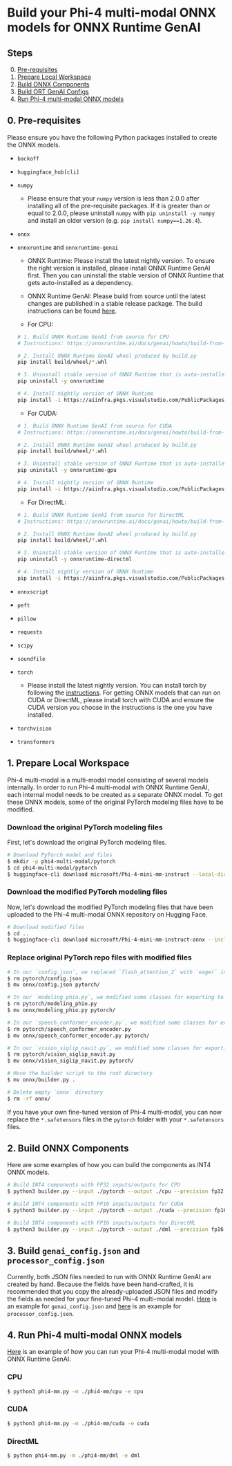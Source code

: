 # Build your Phi-4 multi-modal ONNX models for ONNX Runtime GenAI

## Steps
0. [Pre-requisites](#pre-requisites)
1. [Prepare Local Workspace](#prepare-local-workspace)
2. [Build ONNX Components](#build-onnx-components)
3. [Build ORT GenAI Configs](#build-genai_configjson-and-processor_configjson)
4. [Run Phi-4 multi-modal ONNX models](#run-phi-4-multi-modal-onnx-models)

## 0. Pre-requisites

Please ensure you have the following Python packages installed to create the ONNX models.

- `backoff`
- `huggingface_hub[cli]`
- `numpy`
    - Please ensure that your `numpy` version is less than 2.0.0 after installing all of the pre-requisite packages. If it is greater than or equal to 2.0.0, please uninstall `numpy` with `pip uninstall -y numpy` and install an older version (e.g. `pip install numpy==1.26.4`).
- `onnx`
- `onnxruntime` and `onnxruntime-genai`
    - ONNX Runtime: Please install the latest nightly version. To ensure the right version is installed, please install ONNX Runtime GenAI first. Then you can uninstall the stable version of ONNX Runtime that gets auto-installed as a dependency.
    - ONNX Runtime GenAI: Please build from source until the latest changes are published in a stable release package. The build instructions can be found [here](https://onnxruntime.ai/docs/genai/howto/build-from-source.html).
    
    - For CPU:
    ```bash
    # 1. Build ONNX Runtime GenAI from source for CPU
    # Instructions: https://onnxruntime.ai/docs/genai/howto/build-from-source.html

    # 2. Install ONNX Runtime GenAI wheel produced by build.py
    pip install build/wheel/*.whl

    # 3. Uninstall stable version of ONNX Runtime that is auto-installed by ONNX Runtime GenAI
    pip uninstall -y onnxruntime

    # 4. Install nightly version of ONNX Runtime
    pip install -i https://aiinfra.pkgs.visualstudio.com/PublicPackages/_packaging/ORT-Nightly/pypi/simple/ --pre onnxruntime
    ```

    - For CUDA:
    ```bash
    # 1. Build ONNX Runtime GenAI from source for CUDA
    # Instructions: https://onnxruntime.ai/docs/genai/howto/build-from-source.html

    # 2. Install ONNX Runtime GenAI wheel produced by build.py
    pip install build/wheel/*.whl

    # 3. Uninstall stable version of ONNX Runtime that is auto-installed by ONNX Runtime GenAI
    pip uninstall -y onnxruntime-gpu

    # 4. Install nightly version of ONNX Runtime
    pip install -i https://aiinfra.pkgs.visualstudio.com/PublicPackages/_packaging/ORT-Nightly/pypi/simple/ --pre onnxruntime-gpu
    ```

    - For DirectML: 
    ```bash
    # 1. Build ONNX Runtime GenAI from source for DirectML
    # Instructions: https://onnxruntime.ai/docs/genai/howto/build-from-source.html

    # 2. Install ONNX Runtime GenAI wheel produced by build.py
    pip install build/wheel/*.whl

    # 3. Uninstall stable version of ONNX Runtime that is auto-installed by ONNX Runtime GenAI
    pip uninstall -y onnxruntime-directml

    # 4. Install nightly version of ONNX Runtime
    pip install -i https://aiinfra.pkgs.visualstudio.com/PublicPackages/_packaging/ORT-Nightly/pypi/simple/ --pre onnxruntime-directml
    ```
- `onnxscript`
- `peft`
- `pillow`
- `requests`
- `scipy`
- `soundfile`
- `torch`
    - Please install the latest nightly version. You can install torch by following the [instructions](https://pytorch.org/get-started/locally/). For getting ONNX models that can run on CUDA or DirectML, please install torch with CUDA and ensure the CUDA version you choose in the instructions is the one you have installed.
- `torchvision`
- `transformers`

## 1. Prepare Local Workspace

Phi-4 multi-modal is a multi-modal model consisting of several models internally. In order to run Phi-4 multi-modal with ONNX Runtime GenAI, each internal model needs to be created as a separate ONNX model. To get these ONNX models, some of the original PyTorch modeling files have to be modified.

### Download the original PyTorch modeling files

First, let's download the original PyTorch modeling files.

```bash
# Download PyTorch model and files
$ mkdir -p phi4-multi-modal/pytorch
$ cd phi4-multi-modal/pytorch
$ huggingface-cli download microsoft/Phi-4-mini-mm-instruct --local-dir .
```

### Download the modified PyTorch modeling files

Now, let's download the modified PyTorch modeling files that have been uploaded to the Phi-4 multi-modal ONNX repository on Hugging Face.

```bash
# Download modified files
$ cd ..
$ huggingface-cli download microsoft/Phi-4-mini-mm-instruct-onnx --include onnx/* --local-dir .
```

### Replace original PyTorch repo files with modified files

```bash
# In our `config.json`, we replaced `flash_attention_2` with `eager` in `_attn_implementation`
$ rm pytorch/config.json
$ mv onnx/config.json pytorch/

# In our `modeling_phio.py`, we modified some classes for exporting to ONNX
$ rm pytorch/modeling_phio.py
$ mv onnx/modeling_phio.py pytorch/

# In our `speech_conformer_encoder.py`, we modified some classes for exporting to ONNX
$ rm pytorch/speech_conformer_encoder.py
$ mv onnx/speech_conformer_encoder.py pytorch/

# In our `vision_siglip_navit.py`, we modified some classes for exporting to ONNX
$ rm pytorch/vision_siglip_navit.py
$ mv onnx/vision_siglip_navit.py pytorch/

# Move the builder script to the root directory
$ mv onnx/builder.py .

# Delete empty `onnx` directory
$ rm -rf onnx/
```

If you have your own fine-tuned version of Phi-4 multi-modal, you can now replace the `*.safetensors` files in the `pytorch` folder with your `*.safetensors` files.

## 2. Build ONNX Components

Here are some examples of how you can build the components as INT4 ONNX models.

```bash
# Build INT4 components with FP32 inputs/outputs for CPU
$ python3 builder.py --input ./pytorch --output ./cpu --precision fp32 --execution_provider cpu
```

```bash
# Build INT4 components with FP16 inputs/outputs for CUDA
$ python3 builder.py --input ./pytorch --output ./cuda --precision fp16 --execution_provider cuda
```

```bash
# Build INT4 components with FP16 inputs/outputs for DirectML
$ python3 builder.py --input ./pytorch --output ./dml --precision fp16 --execution_provider dml
```

## 3. Build `genai_config.json` and `processor_config.json`

Currently, both JSON files needed to run with ONNX Runtime GenAI are created by hand. Because the fields have been hand-crafted, it is recommended that you copy the already-uploaded JSON files and modify the fields as needed for your fine-tuned Phi-4 multi-modal model. [Here](https://huggingface.co/microsoft/Phi-4-mini-mm-instruct-onnx/blob/main/cpu_and_mobile/cpu-int4-rtn-block-32-acc-level-4/genai_config.json) is an example for `genai_config.json` and [here](https://huggingface.co/microsoft/Phi-4-mini-mm-instruct-onnx/blob/main/cpu_and_mobile/cpu-int4-rtn-block-32-acc-level-4/processor_config.json) is an example for `processor_config.json`.

## 4. Run Phi-4 multi-modal ONNX models

[Here](https://github.com/microsoft/onnxruntime-genai/blob/main/examples/python/phi4-mm.py) is an example of how you can run your Phi-4 multi-modal model with ONNX Runtime GenAI.

### CPU
```bash
$ python3 phi4-mm.py -m ./phi4-mm/cpu -e cpu
```

### CUDA
```bash
$ python3 phi4-mm.py -m ./phi4-mm/cuda -e cuda
```

### DirectML

```bash
$ python phi4-mm.py -m ./phi4-mm/dml -e dml
```
